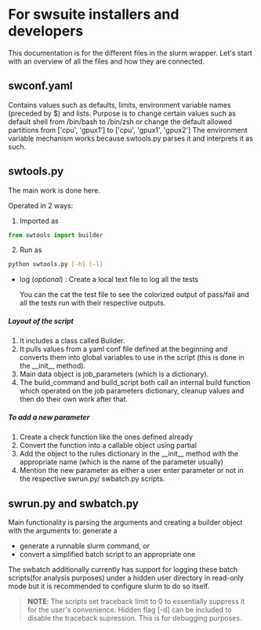 # For swsuite installers and developers

This documentation is for the different files in the slurm wrapper.
Let's start with an overview of all the files and how they are connected.

## swconf.yaml
Contains values such as defaults, limits, environment variable names (preceded by $) and lists.
Purpose is to change certain values such as default shell from /bin/bash to /bin/zsh or change the default allowed partitions from ['cpu', 'gpux1'] to ['cpu', 'gpux1', 'gpux2']
The environment variable mechanism works because swtools.py parses it and interprets it as such.

## swtools.py
The main work is done here.

Operated in 2 ways:
1) Imported as
```python
from swtools import builder
```
2) Run as 
```bash
python swtools.py [-h] [-l]
```
* log (_optional_) : Create a local text file to log all the tests

	You can the cat the test file to see the colorized output of pass/fail and all the tests run with their respective outputs.

##### Layout of the script
1) It includes a class called Builder.
2) It pulls values from a yaml conf file defined at the beginning and converts them into global variables to use in the script (this is done in the \_\_init\_\_ method).
3) Main data object is job_parameters (which is a dictionary).
4) The build_command and build_script both call an internal build function which operated on the job parameters dictionary, cleanup values and then do their own work after that.

##### To add a new parameter
1) Create a check function like the ones defined already
2) Convert the function into a callable object using partial
3) Add the object to the rules dictionary in the \_\_init\_\_ method with the appropriate name (which is the name of the parameter usually)
4) Mention the new parameter as either a user enter parameter or not in the respective swrun.py/ swbatch.py scripts.

## swrun.py and swbatch.py
Main functionality is parsing the arguments and creating a builder object with the arguments to: generate a 
- generate a runnable slurm command, _or_
- convert a simplified batch script to an appropriate one

The swbatch additionally currently has support for logging these batch scripts(for analysis purposes) under a hidden user directory in read-only mode but it is recommended to configure slurm to do so itself.

>**NOTE**: The scripts set traceback limit to 0 to essentially suppress it for the user's convenience. Hidden flag [-d] can be included to disable the traceback supression. This is for debugging purposes.
